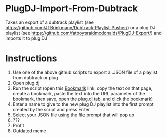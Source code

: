 # PlugDJ-Import-From-Dubtrack

Takes an export of a dubtrack playlist (see https://github.com/JTBrinkmann/Dubtrack-Playlist-Pusher/) or a plug DJ playlist (see https://github.com/fatboysraidmcdonalds/PlugDJ-Export/) and imports it to plug DJ

# Instructions

1) Use one of the above github scripts to export a .JSON file of a playlist from dubtrack or plug <br />
2) Open plug.dj <br />
3) Run the script (open this <a href="https://rawgit.com/fatboysraidmcdonalds/PlugDJ-Import-From-Dubtrack/master/Bookmark.js" target="_blank">Bookmark</a> link, copy the text on that page, create a bookmark, paste the text into the URL parameter of the bookmark, then save, open the plug.dj tab, and click the bookmark) <br />
4) Enter a name to give to the new plug DJ playlist into the first prompt created by the script and press Enter <br />
5) Select your JSON file using the file prompt that will pop up <br />
6) ??? <br />
7) Profit <br />
8) Outdated meme
